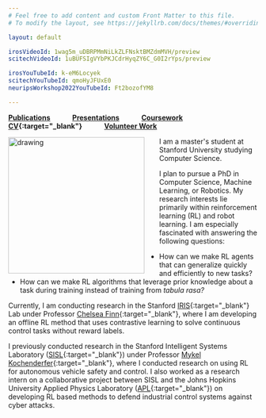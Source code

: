 ```yaml
---
# Feel free to add content and custom Front Matter to this file.
# To modify the layout, see https://jekyllrb.com/docs/themes/#overriding-theme-defaults

layout: default

irosVideoId: 1wag5m_uDBRPMmNiLkZLFNsktBMZdmMVH/preview
scitechVideoId: 1uBUFSIgVYbPKJCdrHyqZY6C_G0I2rYps/preview

irosYouTubeId: k-eM6Locyek
scitechYouTubeId: qmoHyJFUxE0
neuripsWorkshop2022YouTubeId: Ft2bozofYM8

---
```

**[Publications](#Publications) &ensp; &ensp; &ensp; &ensp; [Presentations](#Presentations) &ensp; &ensp; &ensp; &ensp; [Coursework](#Education) &ensp; &ensp; &ensp; &ensp; [CV](./files/Kyle_Hatch_CV_December_2022.pdf){:target="_blank"} &ensp; &ensp; &ensp; &ensp; [Volunteer Work](#Volunteer)**

<!-- <img src="./files/j_tree_portrait_clipped_small.png" alt="drawing" width="200"/> -->
<!-- <img src="./files/j_tree_portrait_clipped_small.png" alt="drawing" width="275"/> -->
<!-- <img src="./files/j_tree_portrait_clipped_small.png" alt="drawing" width="250"/> -->

<img src="./files/j_tree_portrait_clipped_small.png" alt="drawing" align="left" width="275" style="margin: 0px 30px 0px 0px;" />

I am a master's student at Stanford University studying Computer Science.
<!-- I am heavily involved in artificial intelligence research and  -->
I plan to pursue a PhD in Computer Science, Machine Learning, or Robotics.
My research interests lie primarily within reinforcement learning (RL) and robot learning.
I am especially fascinated with answering the following questions:
  - How can we make RL agents that can generalize quickly and efficiently to new tasks?
  - How can we make RL algorithms that leverage prior knowledge about a task during training instead of training from *tabula rasa?*
<!-- <br clear="left"/> -->


Currently, I am conducting research in the Stanford [IRIS](https://irislab.stanford.edu/){:target="_blank"} Lab under Professor [Chelsea Finn](https://ai.stanford.edu/~cbfinn/){:target="_blank"}, where I am developing an offline RL method that uses contrastive learning to solve continuous control tasks without reward labels.
<!-- where I am developing an offline RL algorithm for heterogeneous datasets that don't have reward labels.  -->
I previously conducted research in the Stanford Intelligent Systems Laboratory ([SISL](https://sisl.stanford.edu/){:target="_blank"}) under Professor [Mykel Kochenderfer](https://mykel.kochenderfer.com/){:target="_blank"}, where I conducted research on using RL for autonomous vehicle safety and control. I also worked as a research intern on a collaborative project between SISL and the Johns Hopkins University Applied Physics Laboratory ([APL](https://www.jhuapl.edu/){:target="_blank"})  on developing RL based methods to defend industrial control systems against cyber attacks.

<html>
 <head>
    <style>
    {
        box-sizing: border-box;
    }
    /* Set additional styling options for the columns*/
    .column {
    float: left;
    width: 50%;
    }

    .row:after {
    content: "";
    display: table;
    clear: both;
    }
    </style>
 </head>
 <body>
    <div class="row">
        <div class="column">
            <h5>Research Interests</h5>
            <p>
              <ul>
                <li>Leveraging Prior Knowledge in RL</li>
                <li>Generalization in RL</li>
                <li>Offline RL</li>
                <li>Robot Learning</li>
              </ul>
            </p>
        </div>
        <div class="column">
            <h5>Education</h5>
            <p>
              <ul>
                <li>M.S. in Computer Science, Stanford University, 2021 - Present</li>
                <li>B.S. in Computer Science, Stanford University, 2017 - 2022</li>
              </ul>
            </p>
        </div>
    </div>
 </body>
</html>


<a name="Publications"> </a>
## Publications

#### Under Review

**Hatch, K. B.,** Eysenbach, B., Yu, T., Rafailov, R., Salakhutdinov, R., Levine, S., and Finn, C., ”Contrastive
Example-Based Control,” *Learning for Dynamics & Control Conference (L4DC),* 2023. [PDF](//drive.google.com/file/d/1mLi1vZlqRcqxp89RHPAIH-gQC7lb7UTk/view?usp=sharing){:target="_blank"}

Zhou, G., Dean, V., Srirama, M. K., Rajeswaran, A., Pari, J., **Hatch, K. B.,** Jain, A., Yu, T., Abbeel, P., Pinto, L., Finn, C., and Gupta, A., “Train Offline, Test Online: A Real Robot Learning Benchmark,” *2023 IEEE International Conference on Robotics and Automation (ICRA),* 2023. [Website](https://toto-benchmark.org/){:target="_blank"}

#### Published/Accepted

Mern, J., **Hatch, K.,** Silva, R., Hickert, C., Sookoor, T., and Kochenderfer, M. J., "Autonomous Attack Mitigation for Industrial Control Systems," *International Conference on Dependable Systems and Networks (DSN'22),* 2022, pp. 28–36.
&ensp; [PDF](https://arxiv.org/abs/2111.02445){:target="_blank"}

Mern, J., Krishnan, S., Yildiz, A., **Hatch, K.,** and Kochenderfer, M. J., "Interpretable Local Tree Surrogate Policies,"  *The AAAI Workshop on Artificial Intelligence Safety 2022 (SafeAI),* 2022. &ensp; [PDF](https://arxiv.org/abs/2109.08180){:target="_blank"}

Senanayake, R.\*, **Hatch, K.\*,** Zheng, J., and Kochenderfer, M. J., "3D Radar Velocity Maps for Uncertain Dynamic Environments," *IEEE International Conference on Intelligent Robots and Systems (IROS),* 2021. &ensp; [PDF](https://arxiv.org/abs/2107.11039){:target="_blank"} &ensp; &ensp; [Presentation](#iros_video)

**Hatch, K.,** Mern, J., and Kochenderfer, M. J., "Obstacle Avoidance Using a Monocular Camera," *AIAA SciTech Forum,* 2021. &ensp; [PDF](https://arxiv.org/abs/2012.01608){:target="_blank"} &ensp; &ensp; [Presentation](#scitech_video)

#### Workshop Papers

**Hatch, K. B.,** Shetty, S. J., Eysenbach, B., Yu, T., Rafailov, R., Salakhutdinov, R., Levine, S., and Finn, C., "Contrastive Example-Based Control," *NeurIPS 2022 Offline RL and Deep RL Workshops,* 2022. [PDF](https://openreview.net/forum?id=Q4ir4NzqOY){:target="_blank"}

**Hatch, K.\*,**Yu, T.\*, Rafailov, R., and Finn, C., "Example-Based Offline Reinforcement Learning without Rewards," *NeurIPS Offline RL Workshop,* 2021.

<!-- **Hatch, K.\*,** Yu, T.\*, Rafailov, R., and Finn, C., "Example-Based Offline Reinforcement Learning without Rewards." Learning for Dynamics & Control Conference (L4DC), 2022. &ensp; [PDF](./files/Offline_RL_without_Rewards.pdf){:target="_blank"} -->

<!-- Mern, J., **Hatch, K.,** Silva, R., Hickert, C., Sookoor, T., and Kochenderfer, M. J., "Autonomous Attack Mitigation for Industrial Control Systems," USENIX Security Symposium, 2021. &ensp; [PDF](https://arxiv.org/abs/2111.02445){:target="_blank"} -->
<!-- Mern, J., **Hatch, K.,** Silva, R., Hickert, C., Sookoor, T., and Kochenderfer, M. J., "Autonomous Attack Mitigation for Industrial Control Systems," International Conference on Dependable Systems and Networks (DSN'22), 2022. &ensp; [PDF](https://arxiv.org/abs/2111.02445){:target="_blank"} -->


**\* denotes equal contribution**

<a name="Presentations"> </a>
## Presentations

<a name="iros_video"> </a>
**"Offline Example-Based Control," NeurIPS Offline RL and Deep RL Workshops, 2022.**
{% include youtubePlayer.html id=page.neuripsWorkshop2022YouTubeId %}

&nbsp;
&nbsp;
&nbsp;



<a name="iros_video"> </a>
**"3D Radar Velocity Maps for Uncertain Dynamic Environments," IEEE International Conference on Intelligent Robots and Systems (IROS), 2021.**
{% include youtubePlayer.html id=page.irosYouTubeId %}

&nbsp;
&nbsp;
&nbsp;

<a name="scitech_video"> </a>
**“Obstacle Avoidance Using a Monocular Camera,” AIAA SciTech Forum, 2021.**
{% include youtubePlayer.html id=page.scitechYouTubeId %}


<a name="Education"> </a>
## Education

#### Master's GPA: 4.11

<!-- #### Artificial Intelligence, Machine Learning, and Other Relevant Coursework -->
#### Relevant Coursework

<html>
 <head>
   <style type="text/css">
    ul {
     list-style-type: none;
    }
   </style>
    <style>
    {
        box-sizing: border-box;
    }
    /* Set additional styling options for the columns*/
    <!-- .col0 {
    float: left;
    width: 70%;
    }

    .col1 {
    float: left;
    width: 13%;
    }

    .col2 {
    float: left;
    width: 14%;
    } -->
    .col0 {
    float: left;
    width: 87%;
    }

    .col1 {
    float: left;
    width: 13%;
    }


    .row:after {
    content: "";
    display: table;
    clear: both;
    }
    </style>
 </head>
 <body>
    <div class="row">
        <div class="col0">
            <h5> Class </h5>
            <p>
              <ul>
                <li>CS 332: Advanced Survey of Reinforcement Learning</li>
                <li>MS&E 338: Reinforcement Learning: Frontiers</li>
                <li>CS 239: Advanced Topics in Sequential Decision Making</li>
                <li>CS 224N: Natural Language Processing with Deep Learning</li>
                <li>CS 330: Deep Multi-task and Meta Learning</li>
                <li>CS 231N: Convolutional Neural Networks for Visual Recognition</li>
                <li>CS 234: Reinforcement Learning</li>
                <li>CS 205L: Continuous Mathematics with an Emphasis on Machine Learning</li>
                <li>CS 224W: Machine Learning with Graphs</li>
                <li>CS 221: Artificial Intelligence: Principles and Techniques</li>
                <li>CS 238: Decision Making Under Uncertainty</li>
                <li>MATH 104: Applied Matrix Theory</li>
                <li>CS 110: Principles of Computer Systems</li>
              </ul>
            </p>
        </div>

        <div class="col1">
            <h5>Grade</h5>
            <p>
              <ul>
                <li>  <font size="-2"> <em>in progress</em> </font> </li>
                <li>A</li>
                <li>A+</li>
                <li>A</li>
                <li>A</li>
                <li>S*</li>
                <!-- <li>.</li> -->
                <li>A</li>
                <li>A+</li>
                <!-- <li>.</li> -->
                <li>A-</li>
                <li>A</li>
                <li>A</li>
                <li>A</li>
                <li>A</li>
              </ul>
            </p>
        </div>

        <!-- <div class="col2">
            <h5>Quarter</h5>
            <p>
              <ul>
                <li>Fall 2022</li>
                <li>Spr 2022</li>
                <li>Win 2022</li>
                <li>Win 2022</li>
                <li>Fall 2021</li>
                <li>Spr 2020</li>
                <li>.</li>
                <li>Win 2020</li>
                <li>Win 2020</li>
                <li>.</li>
                <li>Fall 2019</li>
                <li>Spr 2019</li>
                <li>Fall 2018</li>
              </ul>
            </p>
        </div> -->
    </div>
 </body>
</html>

\* Letter grades not offered during the Spr 2020 quarter due to the COVID-19 pandemic.


<a name="Volunteer"> </a>
## Volunteer Work

#### East Palo Alto Stanford Academy ([EPASA](https://haas.stanford.edu/student-programs/education-partnerships/east-palo-alto-stanford-academy-epasa){:target="_blank"})
*October 2018 – March 2020*

*Volunteer Tutor*



[EPASA](https://haas.stanford.edu/student-programs/education-partnerships/east-palo-alto-stanford-academy-epasa){:target="_blank"} is a program run through Stanford University in which undergraduate students tutor middle school students who attend school in East Palo Alto.
As a volunteer tutor at EPASA, I tutored seventh and eighth grade students in math and English.

#### Stanford 1st Ward Volunteer Tutoring Program
*September 2017 – June 2019*

*Volunteer Tutor*

The Stanford 1st Ward Volunteer Tutoring Program is a program run through a local religious organization that provides free tutoring to K-12 students from around the South San Francisco Bay Area.
As a volunteer tutor, I tutored students in math, reading, and English.
